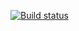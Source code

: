 [![Build status](https://ci.appveyor.com/api/projects/status/dxn0hy12slybj6os/branch/main?svg=true)](https://ci.appveyor.com/project/DariaMusaeva/aritesting/branch/main)
